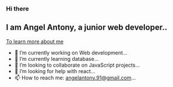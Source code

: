 ### Hi there 

## I am Angel Antony, a junior web developer..
[To learn more about me](https://angelantonyc.github.io/portfolio/)



- 🔭 I’m currently working on Web development...
- 🌱 I’m currently learning database...
- 👯 I’m looking to collaborate on JavaScript projects...
- 🤔 I’m looking for help with react...
- 📫 How to reach me: angelantony.91@gmail.com...


<!--
**angelantonyc/angelantonyc** is a ✨ _special_ ✨ repository because its `README.md` (this file) appears on your GitHub profile.

Here are some ideas to get you started:

- 🔭 I’m currently working on ...
- 🌱 I’m currently learning ...
- 👯 I’m looking to collaborate on ...
- 🤔 I’m looking for help with ...
- 💬 Ask me about ...
- 📫 How to reach me: ...
- 😄 Pronouns: ...
- ⚡ Fun fact: ...
-->
